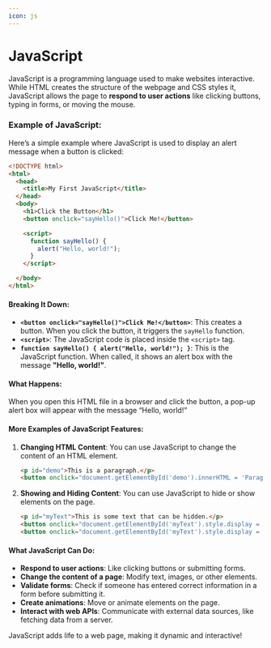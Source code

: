 ```yaml
---
icon: js
---
```


# JavaScript

JavaScript is a programming language used to make websites interactive. While HTML creates the structure of the webpage and CSS styles it, JavaScript allows the page to **respond to user actions** like clicking buttons, typing in forms, or moving the mouse.

### Example of JavaScript:

Here’s a simple example where JavaScript is used to display an alert message when a button is clicked:

```html
<!DOCTYPE html>
<html>
  <head>
    <title>My First JavaScript</title>
  </head>
  <body>
    <h1>Click the Button</h1>
    <button onclick="sayHello()">Click Me!</button>

    <script>
      function sayHello() {
        alert("Hello, world!");
      }
    </script>

  </body>
</html>
```

#### Breaking It Down:

* **`<button onclick="sayHello()">Click Me!</button>`**: This creates a button. When you click the button, it triggers the `sayHello` function.
* **`<script>`**: The JavaScript code is placed inside the `<script>` tag.
* **`function sayHello() { alert("Hello, world!"); }`**: This is the JavaScript function. When called, it shows an alert box with the message **"Hello, world!"**.

#### What Happens:

When you open this HTML file in a browser and click the button, a pop-up alert box will appear with the message “Hello, world!”

#### More Examples of JavaScript Features:

1.  **Changing HTML Content**: You can use JavaScript to change the content of an HTML element.

    ```html
    <p id="demo">This is a paragraph.</p>
    <button onclick="document.getElementById('demo').innerHTML = 'Paragraph changed!'">Change Text</button>
    ```
2.  **Showing and Hiding Content**: You can use JavaScript to hide or show elements on the page.

    ```html
    <p id="myText">This is some text that can be hidden.</p>
    <button onclick="document.getElementById('myText').style.display = 'none'">Hide</button>
    <button onclick="document.getElementById('myText').style.display = 'block'">Show</button>
    ```

#### What JavaScript Can Do:

* **Respond to user actions**: Like clicking buttons or submitting forms.
* **Change the content of a page**: Modify text, images, or other elements.
* **Validate forms**: Check if someone has entered correct information in a form before submitting it.
* **Create animations**: Move or animate elements on the page.
* **Interact with web APIs**: Communicate with external data sources, like fetching data from a server.

JavaScript adds life to a web page, making it dynamic and interactive!
